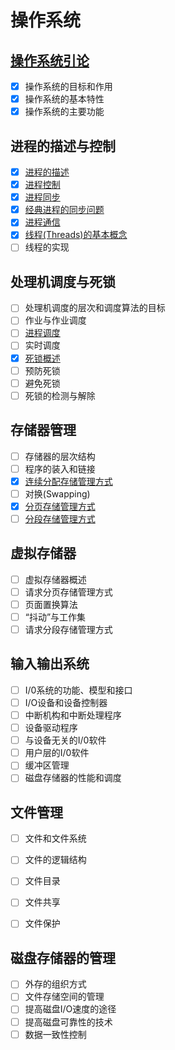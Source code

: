 # 操作系统

## [操作系统引论](https://github.com/oh-my-star/os-knowledge/blob/master/%E6%93%8D%E4%BD%9C%E7%B3%BB%E7%BB%9F%E5%BC%95%E8%AE%BA.md)

- [x] 操作系统的目标和作用
- [x] 操作系统的基本特性
- [x] 操作系统的主要功能

## 进程的描述与控制

- [x] [进程的描述](https://github.com/oh-my-star/os-knowledge/blob/master/%E8%BF%9B%E7%A8%8B%E7%9A%84%E6%8F%8F%E8%BF%B0.md)
- [x] [进程控制](https://github.com/oh-my-star/os-knowledge/blob/master/%E8%BF%9B%E7%A8%8B%E6%8E%A7%E5%88%B6.md)
- [x] [进程同步](https://github.com/oh-my-star/os-knowledge/blob/master/%E8%BF%9B%E7%A8%8B%E5%90%8C%E6%AD%A5.md)
- [x] [经典进程的同步问题](https://github.com/oh-my-star/os-knowledge/blob/master/%E7%BB%8F%E5%85%B8%E8%BF%9B%E7%A8%8B%E7%9A%84%E5%90%8C%E6%AD%A5%E9%97%AE%E9%A2%98.md)
- [x] [进程通信](https://github.com/oh-my-star/os-knowledge/blob/master/%E8%BF%9B%E7%A8%8B%E9%80%9A%E4%BF%A1%E7%9A%84%E7%B1%BB%E5%9E%8B.md)
- [x] [线程(Threads)的基本概念](https://github.com/oh-my-star/os-knowledge/blob/master/%E7%BA%BF%E7%A8%8B%E7%9A%84%E5%9F%BA%E6%9C%AC%E6%A6%82%E5%BF%B5.md)
- [ ] 线程的实现

## 处理机调度与死锁
- [ ] 处理机调度的层次和调度算法的目标
- [ ] 作业与作业调度
- [ ] [进程调度](https://github.com/oh-my-star/os-knowledge/blob/master/%E8%B0%83%E5%BA%A6%E7%AE%97%E6%B3%95.md)
- [ ] 实时调度
- [x] [死锁概述](https://github.com/oh-my-star/os-knowledge/blob/master/%E4%BA%A7%E7%94%9F%E6%AD%BB%E9%94%81%E7%9A%84%E5%8E%9F%E5%9B%A0%E5%92%8C%E5%BF%85%E8%A6%81%E6%9D%A1%E4%BB%B6.md)
- [ ] 预防死锁
- [ ] 避免死锁
- [ ] 死锁的检测与解除

## 存储器管理
- [ ] 存储器的层次结构
- [ ] 程序的装入和链接
- [x] [连续分配存储管理方式](https://github.com/oh-my-star/os/blob/master/%E8%BF%9E%E7%BB%AD%E5%88%86%E9%85%8D%E5%AD%98%E5%82%A8%E7%AE%A1%E7%90%86%E6%96%B9%E5%BC%8F.md)
- [ ] 对换(Swapping)
- [x] [分页存储管理方式](https://github.com/oh-my-star/os/blob/master/%E8%BF%9E%E7%BB%AD%E5%88%86%E9%85%8D%E5%AD%98%E5%82%A8%E7%AE%A1%E7%90%86%E6%96%B9%E5%BC%8F.md)
- [ ] [分段存储管理方式](https://github.com/oh-my-star/os/blob/master/%E5%88%86%E6%AE%B5%E5%AD%98%E5%82%A8%E7%AE%A1%E7%90%86%E6%96%B9%E5%BC%8F.md)

## 虚拟存储器
- [ ] 虚拟存储器概述
- [ ] 请求分页存储管理方式
- [ ] 页面置换算法
- [ ] “抖动”与工作集
- [ ] 请求分段存储管理方式

## 输入输出系统
- [ ] I/0系统的功能、模型和接口
- [ ] I/O设备和设备控制器
- [ ] 中断机构和中断处理程序
- [ ] 设备驱动程序
- [ ] 与设备无关的I/0软件
- [ ] 用户层的I/0软件
- [ ] 缓冲区管理
- [ ] 磁盘存储器的性能和调度

## 文件管理
- [ ] 文件和文件系统
- [ ] 文件的逻辑结构
- [ ] 文件目录
- [ ] 文件共享
- [ ] 文件保护


## 磁盘存储器的管理
- [ ] 外存的组织方式
- [ ] 文件存储空间的管理
- [ ] 提高磁盘I/O速度的途径
- [ ] 提高磁盘可靠性的技术
- [ ] 数据一致性控制
